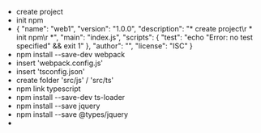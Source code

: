﻿
* create project
* init npm
* {
  "name": "web1",
  "version": "1.0.0",
  "description": "* create project\r * init npm\r *",
  "main": "index.js",
  "scripts": {
    "test": "echo \"Error: no test specified\" && exit 1"
  },
  "author": "",
  "license": "ISC"
}
* npm install --save-dev webpack
* insert 'webpack.config.js'
* insert 'tsconfig.json'
* create folder 'src/js' / 'src/ts'
* npm link typescript
* npm install --save-dev ts-loader 
* npm install --save jquery
* npm install --save @types/jquery
* 

